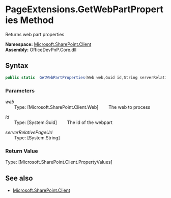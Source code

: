 # PageExtensions.GetWebPartProperties Method  
Returns web part properties  

**Namespace:** [Microsoft.SharePoint.Client](Microsoft.SharePoint.Client.md)  
**Assembly:** OfficeDevPnP.Core.dll  
## Syntax
```C#
public static  GetWebPartProperties(Web web,Guid id,String serverRelativePageUrl)
```
### Parameters
*web*  
&emsp;&emsp;Type: [Microsoft.SharePoint.Client.Web] 
&emsp;&emsp;The web to process  
  
*id*  
&emsp;&emsp;Type: [System.Guid] 
&emsp;&emsp;The id of the webpart  
  
*serverRelativePageUrl*  
&emsp;&emsp;Type: [System.String] 
&emsp;&emsp;  
  
### Return Value
Type: [Microsoft.SharePoint.Client.PropertyValues]  

## See also
- [Microsoft.SharePoint.Client](Microsoft.SharePoint.Client.md)
